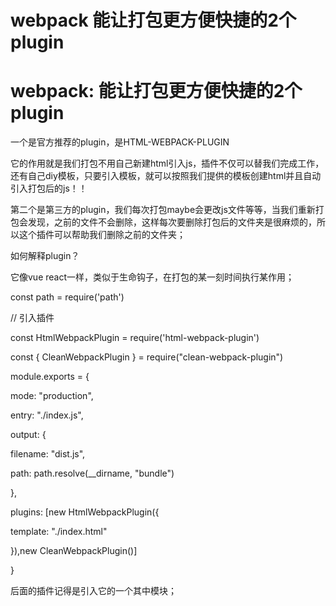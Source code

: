 # webpack 能让打包更方便快捷的2个plugin

# webpack: 能让打包更方便快捷的2个plugin

一个是官方推荐的plugin，是HTML-WEBPACK-PLUGIN

它的作用就是我们打包不用自己新建html引入js，插件不仅可以替我们完成工作，还有自己diy模板，只要引入模板，就可以按照我们提供的模板创建html并且自动引入打包后的js！！

第二个是第三方的plugin，我们每次打包maybe会更改js文件等等，当我们重新打包会发现，之前的文件不会删除，这样每次要删除打包后的文件夹是很麻烦的，所以这个插件可以帮助我们删除之前的文件夹；

如何解释plugin？

它像vue react一样，类似于生命钩子，在打包的某一刻时间执行某作用；

const path = require('path')

// 引入插件

const HtmlWebpackPlugin = require('html-webpack-plugin')

const { CleanWebpackPlugin } = require("clean-webpack-plugin")

module.exports = {

mode: "production",

entry: "./index.js",

output: {

filename: "dist.js",

path: path.resolve(__dirname, "bundle")

},

plugins: [new HtmlWebpackPlugin({

template: "./index.html"

}),new CleanWebpackPlugin()]

}

后面的插件记得是引入它的一个其中模块；